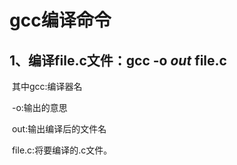 # gcc编译命令

## 1、编译file.c文件：gcc -o *out* file.c 

​	其中gcc:编译器名

​	-o:输出的意思

​	out:输出编译后的文件名

​	file.c:将要编译的.c文件。